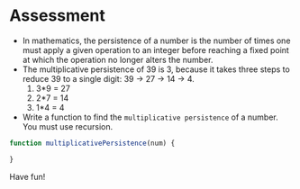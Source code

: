 # Assessment

- In mathematics, the persistence of a number is the number of times one must apply a given operation to an integer before reaching a fixed point at which the operation no longer alters the number.
- The multiplicative persistence of 39 is 3, because it takes three steps to reduce 39 to a single digit: 39 → 27 → 14 → 4.
  1. 3*9 = 27
  2. 2*7 = 14
  3. 1*4 = 4
- Write a function to find the `multiplicative persistence` of a number. You must use recursion.

```js
function multiplicativePersistence(num) {

}
```

Have fun!